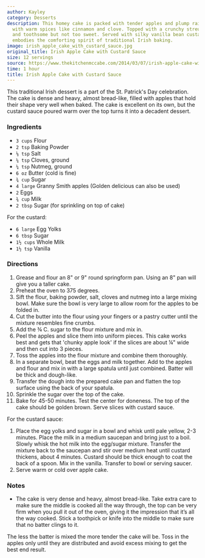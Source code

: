 ```yaml
---
author: Kayley
category: Desserts
description: This homey cake is packed with tender apples and plump raisins, flavored
  with warm spices like cinnamon and clove. Topped with a crunchy streusel, it's moist
  and toothsome but not too sweet. Served with silky vanilla bean custard sauce, it
  embodies the comforting spirit of traditional Irish baking.
image: irish_apple_cake_with_custard_sauce.jpg
original_title: Irish Apple Cake with Custard Sauce
size: 12 servings
source: https://www.thekitchenmccabe.com/2014/03/07/irish-apple-cake-with-custard-sauce/
time: 1 hour
title: Irish Apple Cake with Custard Sauce
---
```

This traditional Irish dessert is a part of the St. Patrick's Day celebration. The cake is dense and heavy, almost bread-like, filled with apples that hold their shape very well when baked. The cake is excellent on its own, but the custard sauce poured warm over the top turns it into a decadent dessert.

### Ingredients

* `3 cups` Flour
* `2 tsp` Baking Powder
* `⅛ tsp` Salt
* `¼ tsp` Cloves, ground
* `¼ tsp` Nutmeg, ground
* `6 oz` Butter (cold is fine)
* `¾ cup` Sugar
* `4 large` Granny Smith apples (Golden delicious can also be used)
* `2` Eggs
* `¾ cup` Milk
* `2 tbsp` Sugar (for sprinkling on top of cake)

For the custard:

* `6 large` Egg Yolks
* `6 tbsp` Sugar
* `1½ cups` Whole Milk
* `1½ tsp` Vanilla

### Directions

1. Grease and flour an 8" or 9" round springform pan. Using an 8" pan will give you a taller cake.
2. Preheat the oven to 375 degrees.
3. Sift the flour, baking powder, salt, cloves and nutmeg into a large mixing bowl. Make sure the bowl is very large to allow room for the apples to be folded in.
4. Cut the butter into the flour using your fingers or a pastry cutter until the mixture resembles fine crumbs.
5. Add the ¾ C. sugar to the flour mixture and mix in.
6. Peel the apples and slice them into uniform pieces. This cake works best and gets that 'chunky apple look' if the slices are about ¼" wide and then cut into 3 pieces.
7. Toss the apples into the flour mixture and combine them thoroughly.
8. In a separate bowl, beat the eggs and milk together. Add to the apples and flour and mix in with a large spatula until just combined. Batter will be thick and dough-like.
9. Transfer the dough into the prepared cake pan and flatten the top surface using the back of your spatula.
10. Sprinkle the sugar over the top of the cake.
11. Bake for 45-50 minutes. Test the center for doneness. The top of the cake should be golden brown. Serve slices with custard sauce.

For the custard sauce:

1. Place the egg yolks and sugar in a bowl and whisk until pale yellow, 2-3 minutes. Place the milk in a medium saucepan and bring just to a boil. Slowly whisk the hot milk into the egg/sugar mixture. Transfer the mixture back to the saucepan and stir over medium heat until custard thickens, about 4 minutes. Custard should be thick enough to coat the back of a spoon. Mix in the vanilla. Transfer to bowl or serving saucer.
2. Serve warm or cold over apple cake.

### Notes

- The cake is very dense and heavy, almost bread-like. Take extra care to make sure the middle is cooked all the way through, the top can be very firm when you pull it out of the oven, giving it the impression that it’s all the way cooked. Stick a toothpick or knife into the middle to make sure that no batter clings to it.

The less the batter is mixed the more tender the cake will be. Toss in the apples only until they are distributed and avoid excess mixing to get the best end result.